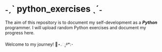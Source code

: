 # ˗ˏˋ python_exercises  ˎˊ˗

The aim of this repository is to document my self-development as a **_Python_** programmer. I will upload random Python exercises and document my progress here. 

Welcome to my journey! 🪼⋆.ೃ࿔*:･
⠀⠀⠀⠀⠀⠀⠀⠀⠀⠀⠀⠀⠀⠀⠀⠀⠀⠀⠀⠀⠀⠀⠀⠀⠀⠀⠀⠀⠀⠀⠀⠀⠀⠀⠀⠀⠀⠀⠀⠀⠀⠀⠀⠀⠀⠀⠀⠀⠀⠀⠀
